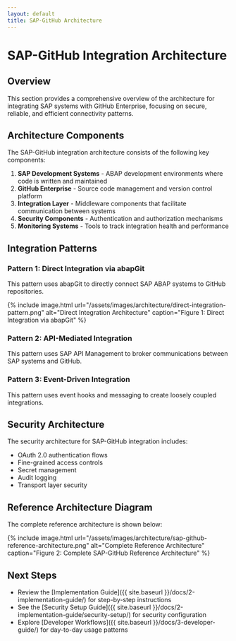 ```yaml
---
layout: default
title: SAP-GitHub Architecture
---
```


# SAP-GitHub Integration Architecture

## Overview

This section provides a comprehensive overview of the architecture for integrating SAP systems with GitHub Enterprise, focusing on secure, reliable, and efficient connectivity patterns.

## Architecture Components

The SAP-GitHub integration architecture consists of the following key components:

1. **SAP Development Systems** - ABAP development environments where code is written and maintained
2. **GitHub Enterprise** - Source code management and version control platform
3. **Integration Layer** - Middleware components that facilitate communication between systems
4. **Security Components** - Authentication and authorization mechanisms
5. **Monitoring Systems** - Tools to track integration health and performance

## Integration Patterns

### Pattern 1: Direct Integration via abapGit

This pattern uses abapGit to directly connect SAP ABAP systems to GitHub repositories.

{% include image.html url="/assets/images/architecture/direct-integration-pattern.png" alt="Direct Integration Architecture" caption="Figure 1: Direct Integration via abapGit" %}

### Pattern 2: API-Mediated Integration

This pattern uses SAP API Management to broker communications between SAP systems and GitHub.

### Pattern 3: Event-Driven Integration

This pattern uses event hooks and messaging to create loosely coupled integrations.

## Security Architecture

The security architecture for SAP-GitHub integration includes:

- OAuth 2.0 authentication flows
- Fine-grained access controls
- Secret management
- Audit logging
- Transport layer security

## Reference Architecture Diagram

The complete reference architecture is shown below:

{% include image.html url="/assets/images/architecture/sap-github-reference-architecture.png" alt="Complete Reference Architecture" caption="Figure 2: Complete SAP-GitHub Reference Architecture" %}

## Next Steps

- Review the [Implementation Guide]({{ site.baseurl }}/docs/2-implementation-guide/) for step-by-step instructions
- See the [Security Setup Guide]({{ site.baseurl }}/docs/2-implementation-guide/security-setup/) for security configuration
- Explore [Developer Workflows]({{ site.baseurl }}/docs/3-developer-guide/) for day-to-day usage patterns 